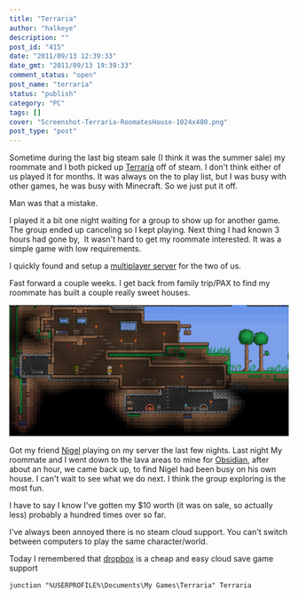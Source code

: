 ```yaml
---
title: "Terraria"
author: "halkeye"
description: ""
post_id: "415"
date: "2011/09/13 12:39:33"
date_gmt: "2011/09/13 19:39:33"
comment_status: "open"
post_name: "terraria"
status: "publish"
category: "PC"
tags: []
cover: "Screenshot-Terraria-RoomatesHouse-1024x480.png"
post_type: "post"
---
```


Sometime during the last big steam sale (I think it was the summer sale) my roommate and I both picked up [Terraria](https://store.steampowered.com/app/105600/?snr=1_4_4__13) off of steam. I don't think either of us played it for months. It was always on the to play list, but I was busy with other games, he was busy with Minecraft. So we just put it off.

Man was that a mistake.

I played it a bit one night waiting for a group to show up for another game. The group ended up canceling so I kept playing. Next thing I had known 3 hours had gone by,  It wasn't hard to get my roommate interested. It was a simple game with low requirements.

I quickly found and setup a [multiplayer server](https://www.tdsm.org/) for the two of us.

Fast forward a couple weeks. I get back from family trip/PAX to find my roommate has built a couple really sweet houses.

![](Screenshot-Terraria-RoomatesHouse-1024x480.png)

Got my friend [Nigel](https://www.forgreatjustice.ca/) playing on my server the last few nights. Last night My roommate and I went down to the lava areas to mine for [Obsidian](https://terraria.wikia.com/wiki/Obsidian), after about an hour, we came back up, to find Nigel had been busy on his own house. I can't wait to see what we do next. I think the group exploring is the most fun.

I have to say I know I've gotten my $10 worth (it was on sale, so actually less) probably a hundred times over so far.

I've always been annoyed there is no steam cloud support. You can't switch between computers to play the same character/world.

Today I remembered that [dropbox](https://db.tt/CfzMzrE) is a cheap and easy cloud save game support

```
junction "%USERPROFILE%\Documents\My Games\Terraria" Terraria
```
